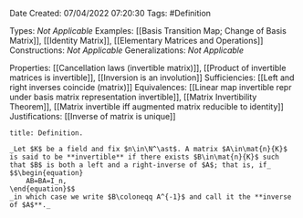 <div class="topSpace"></div>

Date Created: 07/04/2022 07:20:30
Tags: #Definition

Types: _Not Applicable_
Examples: [[Basis Transition Map; Change of Basis Matrix]], [[Identity Matrix]], [[Elementary Matrices and Operations]]
Constructions: _Not Applicable_
Generalizations: _Not Applicable_

Properties: [[Cancellation laws (invertible matrix)]], [[Product of invertible matrices is invertible]], [[Inversion is an involution]]
Sufficiencies: [[Left and right inverses coincide (matrix)]]
Equivalences: [[Linear map invertible repr under basis matrix representation invertible]], [[Matrix Invertibility Theorem]], [[Matrix invertible iff augmented matrix reducible to identity]]
Justifications: [[Inverse of matrix is unique]]

``` ad-Definition
title: Definition.

_Let $K$ be a field and fix $n\in\N^\ast$. A matrix $A\in\mat{n}{K}$ is said to be **invertible** if there exists $B\in\mat{n}{K}$ such that $B$ is both a left and a right-inverse of $A$; that is, if_
$$\begin{equation}
    AB=BA=I_n,
\end{equation}$$
_in which case we write $B\coloneqq A^{-1}$ and call it the **inverse of $A$**._

```
